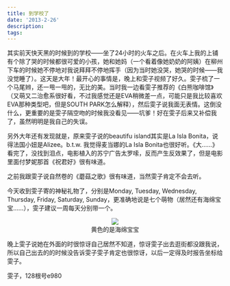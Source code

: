 ```yaml
---
title: 到学校了
date: '2013-2-26'
description: 
tags: 
---
```

<p>其实前天快天黑的时候到的学校——坐了24小时的火车之后。在火车上我的上铺有个除了哭的时候都很可爱的小孩，她和她妈（一个看着像她奶奶的阿姨）在柳州下车的时候她不停地对我说拜拜不停地挥手（因为当时她没哭，她哭的时候——我没觉睡了）。这天是大年！最开心的事情是，晚上和雯子视频了好久。雯子梳了一个马尾辫，还一甩一甩的，无比的美。当时我一边看雯子推荐的《白熊咖啡馆》（又萌又二治愈系很好看，不过我感觉还是EVA稍微差一点，可能只是我比较喜欢EVA那种类型吧，但是SOUTH PARK怎么解释），然后雯子说我面无表情。这倒没什么，更重要的是雯子隔空吻的时候我没看见——坑爹！好在雯子后来又补偿我了，虽然明明是我自己的失误。</p>
<p>另外大年还有发现就是，原来雯子说的beautifu island其实是La Isla Bonita，说得法国小妞是Alizee。b.t.w. 我觉得麦当娜的La Isla Bonita也很好听。《大……》看完了，没找到泪点，电影植入的苏宁广告太罗嗦，反而产生反效果了，但是电影里面付梦妮那首《祝君好》很有味道。</p>
<p>之前我跟雯子说自然卷的《蘑菇之歌》很有味道，当然雯子肯定不会去听。</p>
<p>今天收到雯子寄的神秘礼物了，分别是Monday, Tuesday, Wednesday, Thursday, Friday, Saturday, Sunday，更准确地说是七个萌物（居然还有海绵宝宝……），雯子建议一周每天分别带一个。</p>
<center><img src="{{urls.media}}/IMG_20130226_210844.jpg"/><br/>黄色的是海绵宝宝</center>
<p>晚上雯子说她在外面的时很惊讶自己居然不知道，惊讶雯子出去逛街都没跟我说，所以自己出去的的时候没告诉雯子雯子肯定也很惊讶，以后一定得及时报告坐标给雯子。</p>
<p>雯子，128根号e980</p>